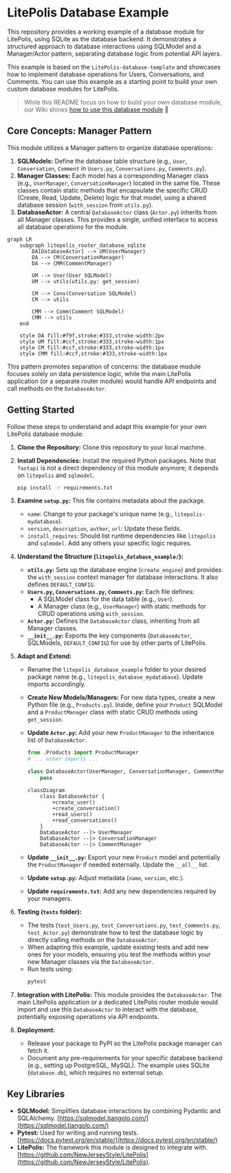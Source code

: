 # LitePolis Database Example

This repository provides a working example of a database module for LitePolis, using SQLite as the database backend. It demonstrates a structured approach to database interactions using SQLModel and a Manager/Actor pattern, separating database logic from potential API layers.

This example is based on the `LitePolis-database-template` and showcases how to implement database operations for Users, Conversations, and Comments. You can use this example as a starting point to build your own custom database modules for LitePolis.

> While this README focus on how to build your own database module, our Wiki shows [how to use this database module](https://github.com/NewJerseyStyle/LitePolis-database-example/wiki/Developer-Manual) 🚀

## Core Concepts: Manager Pattern

This module utilizes a Manager pattern to organize database operations:

1.  **SQLModels:** Define the database table structure (e.g., `User`, `Conversation`, `Comment` in `Users.py`, `Conversations.py`, `Comments.py`).
2.  **Manager Classes:** Each model has a corresponding Manager class (e.g., `UserManager`, `ConversationManager`) located in the same file. These classes contain static methods that encapsulate the specific CRUD (Create, Read, Update, Delete) logic for that model, using a shared database session (`with_session` from `utils.py`).
3.  **DatabaseActor:** A central `DatabaseActor` class (`Actor.py`) inherits from all Manager classes. This provides a single, unified interface to access all database operations for the module.

```mermaid
graph LR
    subgraph litepolis_router_database_sqlite
        DA[DatabaseActor] --> UM(UserManager)
        DA --> CM(ConversationManager)
        DA --> CMM(CommentManager)

        UM --> User(User SQLModel)
        UM --> utils(utils.py: get_session)

        CM --> Conv(Conversation SQLModel)
        CM --> utils

        CMM --> Comm(Comment SQLModel)
        CMM --> utils
    end

    style DA fill:#f9f,stroke:#333,stroke-width:2px
    style UM fill:#ccf,stroke:#333,stroke-width:1px
    style CM fill:#ccf,stroke:#333,stroke-width:1px
    style CMM fill:#ccf,stroke:#333,stroke-width:1px
```

This pattern promotes separation of concerns: the database module focuses solely on data persistence logic, while the main LitePolis application (or a separate router module) would handle API endpoints and call methods on the `DatabaseActor`.

## Getting Started

Follow these steps to understand and adapt this example for your own LitePolis database module:

1.  **Clone the Repository:** Clone this repository to your local machine.

2.  **Install Dependencies:** Install the required Python packages. Note that `fastapi` is *not* a direct dependency of this module anymore; it depends on `litepolis` and `sqlmodel`.
    ```bash
    pip install -r requirements.txt
    ```

3.  **Examine `setup.py`:** This file contains metadata about the package.
    *   `name`: Change to your package's unique name (e.g., `litepolis-mydatabase`).
    *   `version`, `description`, `author`, `url`: Update these fields.
    *   `install_requires`: Should list runtime dependencies like `litepolis` and `sqlmodel`. Add any others your specific logic requires.

4.  **Understand the Structure (`litepolis_database_example/`):**
    *   **`utils.py`:** Sets up the database engine (`create_engine`) and provides the `with_session` context manager for database interactions. It also defines `DEFAULT_CONFIG`.
    *   **`Users.py`, `Conversations.py`, `Comments.py`:** Each file defines:
        *   A SQLModel class for the data table (e.g., `User`).
        *   A Manager class (e.g., `UserManager`) with static methods for CRUD operations using `with_session`.
    *   **`Actor.py`:** Defines the `DatabaseActor` class, inheriting from all Manager classes.
    *   **`__init__.py`:** Exports the key components (`DatabaseActor`, SQLModels, `DEFAULT_CONFIG`) for use by other parts of LitePolis.

5.  **Adapt and Extend:**
    *   Rename the `litepolis_database_example` folder to your desired package name (e.g., `litepolis_database_mydatabase`). Update imports accordingly.
    *   **Create New Models/Managers:** For new data types, create a new Python file (e.g., `Products.py`). Inside, define your `Product` SQLModel and a `ProductManager` class with static CRUD methods using `get_session`.
    *   **Update `Actor.py`:** Add your new `ProductManager` to the inheritance list of `DatabaseActor`.
        ```python
        from .Products import ProductManager
        # ... other imports ...

        class DatabaseActor(UserManager, ConversationManager, CommentManager, ProductManager):
            pass
        ```
                
        ```mermaid
        classDiagram
            class DatabaseActor {
                +create_user()
                +create_conversation()
                +read_users()
                +read_conversations()
            }
            DatabaseActor --|> UserManager
            DatabaseActor --|> ConversationManager
            DatabaseActor --|> CommentManager
        ```
    *   **Update `__init__.py`:** Export your new `Product` model and potentially the `ProductManager` if needed externally. Update the `__all__` list.
    *   **Update `setup.py`:** Adjust metadata (`name`, `version`, etc.).
    *   **Update `requirements.txt`:** Add any new dependencies required by your managers.

6.  **Testing (`tests` folder):**
    *   The tests (`test_Users.py`, `test_Conversations.py`, `test_Comments.py`, `test_Actor.py`) demonstrate how to test the database logic by directly calling methods on the `DatabaseActor`.
    *   When adapting this example, update existing tests and add new ones for your models, ensuring you test the methods within your new Manager classes via the `DatabaseActor`.
    *   Run tests using:
        ```bash
        pytest
        ```

7.  **Integration with LitePolis:** This module provides the `DatabaseActor`. The main LitePolis application or a dedicated LitePolis router module would import and use this `DatabaseActor` to interact with the database, potentially exposing operations via API endpoints.

8.  **Deployment:**
    *   Release your package to PyPI so the LitePolis package manager can fetch it.
    *   Document any pre-requirements for your specific database backend (e.g., setting up PostgreSQL, MySQL). The example uses SQLite (`database.db`), which requires no external setup.

## Key Libraries

*   **SQLModel:** Simplifies database interactions by combining Pydantic and SQLAlchemy. [https://sqlmodel.tiangolo.com/](https://sqlmodel.tiangolo.com/)
*   **Pytest:** Used for writing and running tests. [https://docs.pytest.org/en/stable/](https://docs.pytest.org/en/stable/)
*   **LitePolis:** The framework this module is designed to integrate with. [https://github.com/NewJerseyStyle/LitePolis](https://github.com/NewJerseyStyle/LitePolis).
